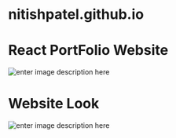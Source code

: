 # nitishpatel.github.io
# React PortFolio Website
![enter image description here](https://lh3.googleusercontent.com/proxy/8Vx5czHXMZpX5EWNtxANKEhLiOeJh994keegj4MjPvPtJ5xK8JRs82dLnJxq8rG_OhmvsDssVKhUhF-F_wTyUiKTJouduwZqGOrI6zr6qxSr2FmPvqoz35r2t4ZUOEZYSjY4PWKjmVplux3QAUgG68eaNg)
# Website Look
![enter image description here](https://i.ibb.co/yPs4DHs/screely-1592923141164.png)

